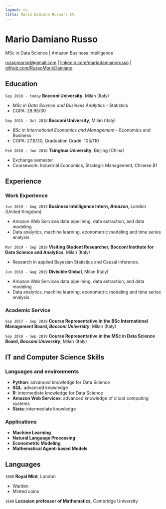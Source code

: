 ```yaml
---
layout: cv
title: Mario Damiano Russo's CV
---
```

# Mario Damiano Russo
MSc in Data Science | Amazon Business Intelligence

<div id="webaddress">
<a href="russomariod@gmail.com">russomariod@gmail.com</a>
| <a href="https://www.linkedin.com/in/mariodamianorusso/">linkedin.com/mariodamianorusso</a>
| <a href="https://github.com/RussoMarioDamiano">github.com/RussoMarioDamiano</a>
</div>


## Education

`Sep 2018 - today`
__Bocconi University__, Milan (Italy)
- *MSc in Data Science and Business Analytics* - Statistics
- CGPA: 28.95/30

`Sep 2015 - Oct 2018`
__Bocconi University__, Milan (Italy)
- *BSc in International Economics and Management* - Economics and Business
- CGPA: 27.6/30, Graduation Grade: 105/110

`Feb 2018 - Jun 2018`
__Tsinghua University__, Beijing (China)
- Exchange semester
- Coursework: Industrial Economics, Strategic Management, Chinese B1


## Experience

### Work Experience

`Jun 2019 - Aug 2019`
__Business Intelligence Intern, *Amazon*__, London (United Kingdom)
- Amazon Web Services data pipelining, data extraction, and data modeling
- Data analytics, machine learning, econometric modeling and time series analysis

`Mar 2019 - Sep 2019`
__Visiting Student Researcher, Bocconi Institute for Data Science and Analytics__, Milan (Italy)
- Research in applied Bayesian Statistics and Causal Inference.

`Jun 2019 - Aug 2019`
__Divisible Global__, Milan (Italy)
- Amazon Web Services data pipelining, data extraction, and data modeling
- Data analytics, machine learning, econometric modeling and time series analysis

### Academic Service

`Sep 2017 - Sep 2018`
__Course Representative in the BSc International Management Board, *Bocconi University*__, Milan (Italy)

`Sep 2018 - Sep 2019`
__Course Representative in the MSc in Data Science Board, *Bocconi University*__, Milan (Italy)


## IT and Computer Science Skills

### Languages and environments
- __Python__: advanced knowledge for Data Science
- __SQL__: advanced knowledge
- __R__: intermediate knowledge for Data Science
- __Amazon Web Services__: advanced knowledge of cloud computing systems
- __Stata__: intermediate knowledge

### Applications
- __Machine Learning__
- __Natural Language Processing__
- __Econometric Modeling__
- __Mathematical Agent-based Models__

## Languages

`1600`
__Royal Mint__, London

- Warden
- Minted coins

`1600`
__Lucasian professor of Mathematics__, Cambridge University



<!-- ### Footer

Last updated: May 2013 -->


